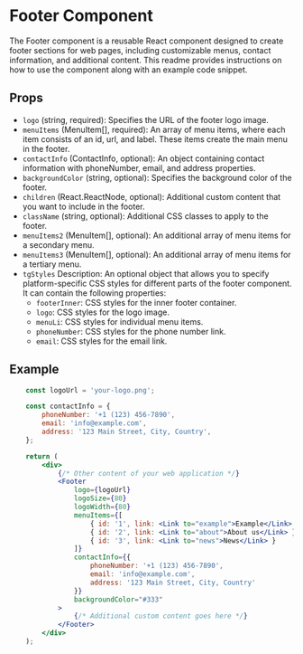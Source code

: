 # Footer Component

The Footer component is a reusable React component designed to create footer sections for web pages, including customizable menus, contact information, and additional content. This readme provides instructions on how to use the component along with an example code snippet.

## Props
- `logo` (string, required): Specifies the URL of the footer logo image.
- `menuItems` (MenuItem[], required): An array of menu items, where each item consists of an id, url, and label. These items create the main menu in the footer.
- `contactInfo` (ContactInfo, optional): An object containing contact information with phoneNumber, email, and address properties.
- `backgroundColor` (string, optional): Specifies the background color of the footer.
- `children` (React.ReactNode, optional): Additional custom content that you want to include in the footer.
- `className` (string, optional): Additional CSS classes to apply to the footer.
- `menuItems2` (MenuItem[], optional): An additional array of menu items for a secondary menu.
- `menuItems3` (MenuItem[], optional): An additional array of menu items for a tertiary menu.
- `tgStyles` Description: An optional object that allows you to specify platform-specific CSS styles for different parts of the footer component. It can contain the following properties:
  - `footerInner`: CSS styles for the inner footer container.
  - `logo`: CSS styles for the logo image.
  - `menuLi`: CSS styles for individual menu items.
  - `phoneNumber`: CSS styles for the phone number link.
  - `email`: CSS styles for the email link.

## Example 

```jsx
    const logoUrl = 'your-logo.png';

    const contactInfo = {
        phoneNumber: '+1 (123) 456-7890',
        email: 'info@example.com',
        address: '123 Main Street, City, Country',
    };

    return (
        <div>
            {/* Other content of your web application */}
            <Footer
                logo={logoUrl}
                logoSize={80}
                logoWidth={80}
                menuItems={[
                    { id: '1', link: <Link to="example">Example</Link> },
                    { id: '2', link: <Link to="about">About us</Link> },
                    { id: '3', link: <Link to="news">News</Link> }
                ]}
                contactInfo={{
                    phoneNumber: '+1 (123) 456-7890',
                    email: 'info@example.com',
                    address: '123 Main Street, City, Country'
                }}
                backgroundColor="#333"
            >
                {/* Additional custom content goes here */}
            </Footer>
        </div>
    );
```
